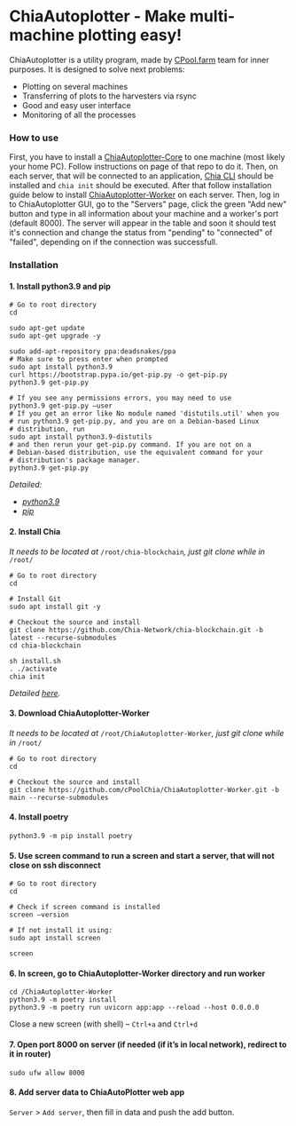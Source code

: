 # ChiaAutoplotter - Make multi-machine plotting easy!

ChiaAutoplotter is a utility program, made by [CPool.farm](https://www.cpool.farm) team for inner purposes. It is designed to solve next problems:

- Plotting on several machines 
- Transferring of plots to the harvesters via rsync
- Good and easy user interface
- Monitoring of all the processes

### How to use
First, you have to install a [ChiaAutoplotter-Core](https://github.com/cPoolChia/ChiaAutoplotter-Core) to one machine (most likely your home PC). Follow instructions on page of that repo to do it.
Then, on each server, that will be connected to an application, [Chia CLI](https://github.com/Chia-Network/chia-blockchain/wiki/INSTALL) should be installed and `chia init` should be executed.
After that follow installation guide below to install [ChiaAutoplotter-Worker](https://github.com/cPoolChia/ChiaAutoplotter-Worker) on each server. Then, log in to ChiaAutoplotter GUI, go to the "Servers" page, click the green "Add new" button and type in all information about your machine and a worker's port (default 8000). The server will appear in the table and soon it should test it's connection and change the status from "pending" to "connected" of "failed", depending on if the connection was successfull.

### Installation

#### 1. Install python3.9 and pip
```shell
# Go to root directory
cd

sudo apt-get update
sudo apt-get upgrade -y

sudo add-apt-repository ppa:deadsnakes/ppa
# Make sure to press enter when prompted
sudo apt install python3.9
curl https://bootstrap.pypa.io/get-pip.py -o get-pip.py 
python3.9 get-pip.py

# If you see any permissions errors, you may need to use
python3.9 get-pip.py –user
# If you get an error like No module named 'distutils.util' when you 
# run python3.9 get-pip.py, and you are on a Debian-based Linux 
# distribution, run
sudo apt install python3.9-distutils
# and then rerun your get-pip.py command. If you are not on a 
# Debian-based distribution, use the equivalent command for your 
# distribution's package manager.
python3.9 get-pip.py
```
<i>Detailed:</i>
* <i>[python3.9](https://linuxize.com/post/how-to-install-python-3-9-on-ubuntu-20-04/)</i>
* <i>[pip](https://stackoverflow.com/questions/65644782/how-to-install-pip-for-python-3-9-on-ubuntu-20-04)</i>

#### 2. Install Chia
<i>It needs to be located at</i> `/root/chia-blockchain`<i>, just git clone while in</i> `/root/`
```shell
# Go to root directory
cd

# Install Git
sudo apt install git -y

# Checkout the source and install
git clone https://github.com/Chia-Network/chia-blockchain.git -b latest --recurse-submodules
cd chia-blockchain

sh install.sh
. ./activate
chia init
```
<i>Detailed [here](https://github.com/Chia-Network/chia-blockchain/wiki/INSTALL).</i>

#### 3. Download ChiaAutoplotter-Worker 
<i>It needs to be located at</i> `/root/ChiaAutoplotter-Worker`<i>, just git clone while in</i> `/root/`
```shell
# Go to root directory
cd

# Checkout the source and install
git clone https://github.com/cPoolChia/ChiaAutoplotter-Worker.git -b main --recurse-submodules
```

#### 4. Install poetry
```shell
python3.9 -m pip install poetry
```

#### 5. Use screen command to run a screen and start a server, that will not close on ssh disconnect
```shell
# Go to root directory
cd

# Check if screen command is installed
screen –version

# If not install it using:
sudo apt install screen

screen
```

#### 6. In screen, go to ChiaAutoplotter-Worker directory and run worker
```shell
cd /ChiaAutoplotter-Worker
python3.9 -m poetry install
python3.9 -m poetry run uvicorn app:app --reload --host 0.0.0.0
```
Close a new screen (with shell) – `Ctrl+a` and `Ctrl+d`

#### 7. Open port 8000 on server (if needed (if it’s in local network), redirect to it in router)
```shell
sudo ufw allow 8000
```

#### 8. Add server data to ChiaAutoPlotter web app
`Server` > `Add server`, then fill in data and push the add button.
